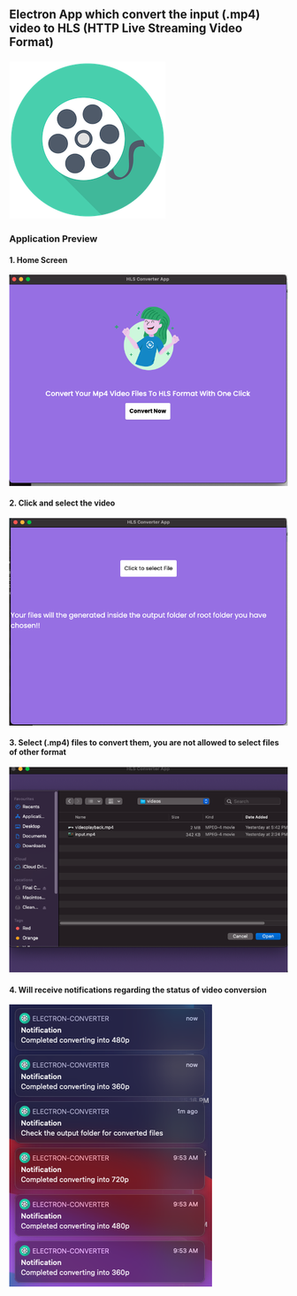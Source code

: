 ## Electron App which convert the input (.mp4) video to HLS (HTTP Live Streaming Video Format) 

### ![Home Screen](assets/icons/app.png)


### Application Preview
#### 1. Home Screen
![Home Screen](screenshots/home.png)


#### 2. Click and select the video
![Home Screen](screenshots/convert.png)


#### 3. Select (.mp4) files to convert them, you are not allowed to select files of other format
![Home Screen](screenshots/file-select.png)



#### 4. Will receive notifications regarding the status of video conversion
![Home Screen](screenshots/notification.png)